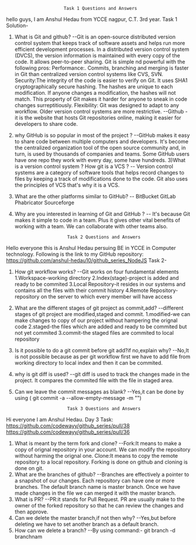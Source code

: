                           Task 1 Questions and Answers

hello guys, I am Anshul Hedau from YCCE nagpur, C.T. 3rd year.
Task 1 Solution-
1) What is Git and github?
 --Git is an open-source distributed version control system that keeps track of software assets and helps run more efficient development processes.
In a distributed version control system (DVCS), the version information is maintained with every copy of the code.
 It allows peer-to-peer sharing.
Git is simple nd powerful with the following pros:
Performance:. Commits, branching and merging is faster in Git than centralized version control systems like CVS, SVN.
Security:The integrity of the code is easier to verify on Git. It uses SHA1 cryptographically secure hashing. The hashes are unique to each modification. If anyone changes a modification, the hashes will not match.
 This property of Git makes it harder for anyone to sneak in code changes surreptitiously.
Flexibility: Git was designed to adapt to any workflow. Older version control systems are more restrictive.
--Github -it is the website that hosts Git repositories online, making it easier for developers to share code.
2) why GitHub is so popular in most of the project ?
--GitHub makes it easy to share code between multiple computers and developers. It's become the centralized organization tool of the open source community and, in turn, is used by thousands of companies and teams.
Some GitHub users have one repo they work with every day, some have hundreds.
3)What is a version control system ? How git is a VCS ?
-- Version control systems are a category of software tools that helps record changes to files by keeping a track of modifications done to the code.
Git also uses the principles of VCS that's why it is a VCS.
4) What are the other platforms similar to GitHub?
-- BitBucket
    GitLab
    Phabricator
    Sourceforge
5) Why are you interested in learning of Git and GitHub ?
-- It's because Git makes it simple to code in a team. Plus it gives other vital benefits of working with a team. We can collaborate with other teams also.


                           Task 2 Questions and Answers

Hello everyone this is Anshul Hedau persuing BE in YCCE in Computer technology.
Following is the link to my GitHub repository:
https://github.com/anshul-hedau10/github_series_NodeJS
Task 2-
1) How git workflow works?
--Git works on four fundamental elements
   1.Workspace-working directory
   2.Index(stage)-project is added and ready to be       commited
   3.Local Repository-it resides in our systems and contains all the files with their commit history
   4.Remote Repository-repository on the server to    which every member will have access
2) What are the different stages of git project as commit,add?
--different stages of git project are modified,staged  and commit.
   1.modified-we can make changes to copy of our project without hampering the orignal code
   2.staged-the files which are added and ready to be commited but not yet commited
   3.commit-the staged files are commited to local repository
3) Is it possible to do a git commit before git add?if no,explain why?
--No,It is not possible because as per git workflow first we have to add file from
working directory to local index and then it can be commited.
4) why is git diff is used?
--git diff is used to track the changes made in the project.
   It compares the commited file with the file in staged area.
5) Can we leave the commit messages as blank?
--Yes,it can be done by using  ( git commit -a --allow-empty-message -m "")

                           Task 3 Questions and Answers

Hi everyone I am Anshul Hedau.
Day 3 Task:
https://github.com/codewayy/github_series/pull/38
https://github.com/codewayy/github_series/pull/36
1) What is meant by the term fork and clone?
--Fork:It means to make a copy of orignal repository in your account.
We can modify the repository without harming the orignal one.
Clone:It means to copy the remote repository to a local repository.
Forking is done on github and cloning is done on git.
2) What are the branches of github?
--Branches are effectively a pointer to a snapshot of our changes.
Each repository can have one or more branches.
The default branch name is master branch.
Once we have made changes in the file we can merged it with the master branch.
3) What is PR?
--PR:it stands for Pull Request.
PR are usually make to the owner of the forked repository so that he can  review the changes and then approve.
4) Can we delete the master branch,if not then why?
--Yes,but before deleting we have to set another branch as a default branch.
5) How can we delete a branch?
--By using command:- git branch -d branchnam